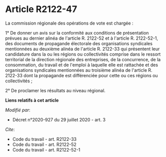 # Article R2122-47

La commission régionale des opérations de vote est chargée : 

1° De donner un avis sur la conformité aux conditions de présentation prévues au dernier alinéa de l'article R. 2122-52 et à
l'article R. 2122-52-1, des documents de propagande électorale des organisations syndicales mentionnées au deuxième alinéa de
l'article R. 2122-33 qui présentent leur candidature dans la ou les régions ou collectivités comprise dans le ressort
territorial de la direction régionale des entreprises, de la concurrence, de la consommation, du travail et de l'emploi à
laquelle elle est rattachée et des organisations syndicales mentionnées au troisième alinéa de l'article R. 2122-33 dont la
propagande est différenciée pour cette ou ces régions ou collectivités ; 

2° De proclamer les résultats au niveau régional.

**Liens relatifs à cet article**

_Modifié par_:

  - Décret n°2020-927 du 29 juillet 2020 - art. 3

_Cite_:

  - Code du travail - art. R2122-33
  - Code du travail - art. R2122-52
  - Code du travail - art. R2122-52-1
